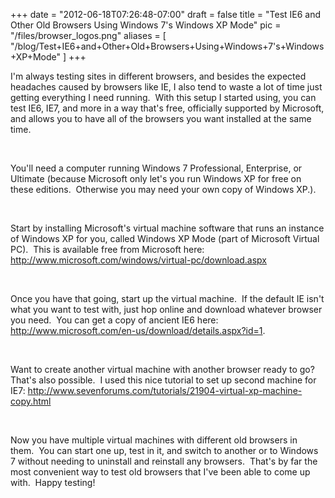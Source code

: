 
+++
date = "2012-06-18T07:26:48-07:00"
draft = false
title = "Test IE6 and Other Old Browsers Using Windows 7's Windows XP Mode"
pic = "/files/browser_logos.png"
aliases = [
  "/blog/Test+IE6+and+Other+Old+Browsers+Using+Windows+7's+Windows+XP+Mode"
]
+++

I'm always testing sites in different browsers, and besides the expected
 headaches caused by browsers like IE, I also tend to waste a lot of 
time just getting everything I need running.  With this setup I started 
using, you can test IE6, IE7, and more in a way that's 
free, officially supported by Microsoft, and allows you to have all of 
the browsers you want installed at the same time.<span id="pastemarkerend"> </span><br>

<br>

  You'll need a computer running Windows 7 Professional, Enterprise, 
or Ultimate (because Microsoft only let's you run Windows XP for free on 
these editions.  Otherwise you may need your own copy of Windows XP.).
<br>

<br>

  Start by installing Microsoft's virtual machine software that runs 
an instance of Windows XP for you, called Windows XP Mode (part of 
Microsoft Virtual PC).  This is available free from Microsoft here: 
<a href="http://www.microsoft.com/windows/virtual-pc/download.aspx">http://www.microsoft.com/windows/virtual-pc/download.aspx</a>
<br>

<br>

  Once you have that going, start up the virtual machine.  If the 
default IE isn't what you want to test with, just hop online and 
download whatever browser you need.  You can get a copy of ancient IE6 
here: <a href="http://www.microsoft.com/en-us/download/details.aspx?id=1">http://www.microsoft.com/en-us/download/details.aspx?id=1</a>.
<br>

<br>

  Want to create another virtual machine with another browser ready 
to go?  That's also possible.  I used this nice tutorial to set up 
second machine for IE7: 
<a href="http://www.sevenforums.com/tutorials/21904-virtual-xp-machine-copy.html">http://www.sevenforums.com/tutorials/21904-virtual-xp-machine-copy.html</a>
<br>

<br>

  Now you have multiple virtual machines with different old browsers 
in them.  You can start one up, test in it, and switch to another or to 
Windows 7 without needing to uninstall and reinstall any browsers.  
That's by far the most convenient way to test old browsers that I've 
been able to come up with.  Happy testing!
<span id="pastemarkerend"> </span>